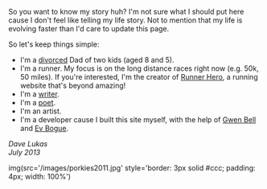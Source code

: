 So you want to know my story huh? I'm not sure what I should put here cause I don't feel like telling my life story. Not to mention that my life is evolving faster than I'd care to update this page.

So let's keep things simple:  
  - I'm a [divorced](http://davelukas.net/writing) Dad of two kids (aged 8 and 5).  
  - I'm a runner. My focus is on the long distance races right now (e.g. 50k, 50 miles). If you're interested, I'm the creator of [Runner Hero](http://runnerhero.com), a running website that's beyond amazing!  
  - I'm a [writer](http://davelukas.net/writing).  
  - I'm a [poet](http://davelukas.net/poetry).  
  - I'm an artist.  
  - I'm a developer cause I built this site myself, with the help of [Gwen Bell](http://gwenbell.com/) and [Ev Bogue](http://evbogue.com/).  
  
_Dave Lukas_  
_July 2013_  

img(src='/images/porkies2011.jpg' style='border: 3px solid #ccc; padding: 4px; width: 100%')